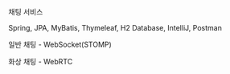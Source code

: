 채팅 서비스

Spring, JPA, MyBatis, Thymeleaf, H2 Database, IntelliJ, Postman 

일반 채팅 - WebSocket(STOMP)

화상 채팅 - WebRTC